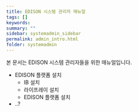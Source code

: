 ```yaml
---
title: EDISON 시스템 관리자 매뉴얼
tags: []
keywords:
summary: ""
sidebar: systemadmin_sidebar
permalink: admin_intro.html
folder: systemadmin
---
```


본 문서는 EDISON 시스템 관리자들을 위한 매뉴얼입니다. 

- EDISON 플랫폼 설치
    - IB 설치
    - 라이프레이 설치
    - EDISON 플랫폼 설치
- ..?